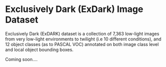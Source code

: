 # Exclusively Dark (ExDark) Image Dataset

Exclusively Dark (ExDARK) dataset is a collection of 7,363 low-light images from very low-light environments to twilight (i.e 10 different conditions), and 12 object classes (as to PASCAL VOC) annotated on both image class level and local object bounding boxes. 

Coming soon....
